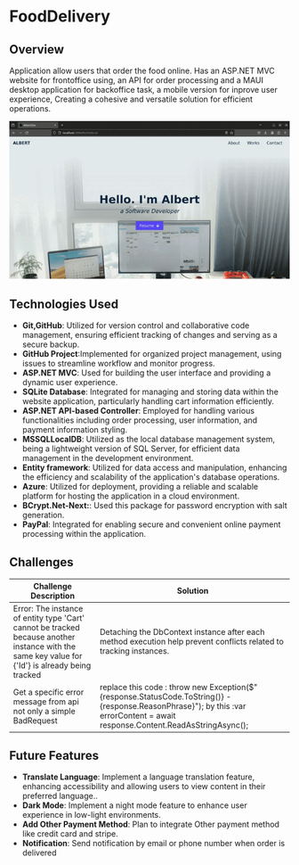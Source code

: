 
# FoodDelivery

## Overview
Application allow users that order the food online.
Has an ASP.NET MVC website for frontoffice using, an API for order processing and a MAUI desktop application for backoffice task, a mobile version for inprove user experience,
Creating a cohesive and versatile solution for efficient operations.

![Screen cast gif](https://github.com/Albert4940/Portfolio-v2/blob/main/public/images/screenGif.gif)

## Technologies Used

- **Git,GitHub**: Utilized for version control and collaborative code management, ensuring efficient tracking of changes and serving as a secure backup.
- **GitHub Project**:Implemented for organized project management, using issues to streamline workflow and monitor progress.
- **ASP.NET MVC**: Used for building the user interface and providing a dynamic user experience.
- **SQLite Database**:  Integrated for managing and storing data within the website application, particularly handling cart information efficiently.
- **ASP.NET API-based Controller**: Employed for handling various functionalities including order processing, user information, and payment information styling.
- **MSSQLLocalDB**: Utilized as the local database management system, being a lightweight version of SQL Server, for efficient data management in the development environment.
- **Entity framework**:  Utilized for data access and manipulation, enhancing the efficiency and scalability of the application's database operations.
- **Azure**: Utilized for deployment, providing a reliable and scalable platform for hosting the application in a cloud environment.
- **BCrypt.Net-Next:**: Used this package for password encryption with salt generation.
- **PayPal**: Integrated for enabling secure and convenient online payment processing within the application.

## Challenges

| Challenge Description                         | Solution                                                                                         |
|-----------------------------------------------|--------------------------------------------------------------------------------------------------|
| Error: The instance of entity type 'Cart' cannot be tracked because another instance with the same key value for {'Id'} is already being tracked| Detaching the DbContext instance after each method execution help prevent conflicts related to tracking instances. |
|Get a specific error message from api not only a simple BadRequest|replace this code : throw new Exception($"{response.StatusCode.ToString()} - {response.ReasonPhrase}"); by this :var errorContent = await response.Content.ReadAsStringAsync();|

## Future Features

- **Translate Language**: Implement a language translation feature, enhancing accessibility and allowing users to view content in their preferred language..
- **Dark Mode**: Implement a night mode feature to enhance user experience in low-light environments.
- **Add Other Payment Method**: Plan to integrate Other payment method like credit card and stripe.
- **Notification**: Send notification by email or phone number when order is delivered
